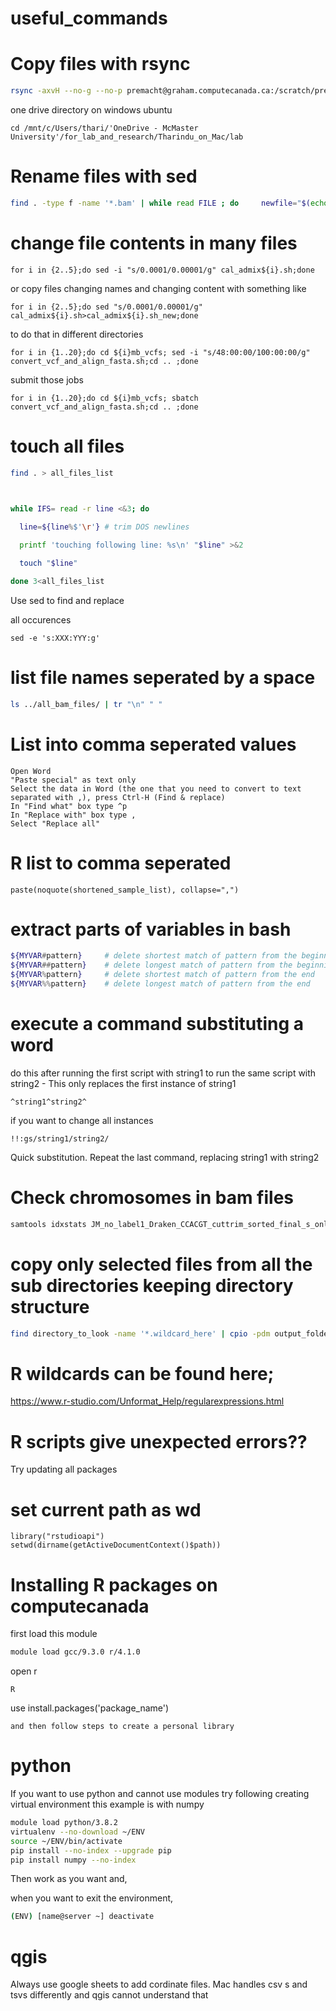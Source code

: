 # useful_commands

# Copy files with rsync
```bash
rsync -axvH --no-g --no-p premacht@graham.computecanada.ca:/scratch/premacht/python_projects_2023/hetero_comparison_4_pops/combined_summaries .
```
one drive directory on windows ubuntu
```
cd /mnt/c/Users/thari/'OneDrive - McMaster University'/for_lab_and_research/Tharindu_on_Mac/lab
```

# Rename files with sed
```bash
find . -type f -name '*.bam' | while read FILE ; do     newfile="$(echo ${FILE} |sed -e 's/xxx/yyy/g')" ;     mv "${FILE}" "${newfile}" ; done
```
# change file contents in many files
```
for i in {2..5};do sed -i "s/0.0001/0.00001/g" cal_admix${i}.sh;done
```
or copy files changing names and changing content with something like
```
for i in {2..5};do sed "s/0.0001/0.00001/g" cal_admix${i}.sh>cal_admix${i}.sh_new;done
```
to do that in different directories
```
for i in {1..20};do cd ${i}mb_vcfs; sed -i "s/48:00:00/100:00:00/g" convert_vcf_and_align_fasta.sh;cd .. ;done
```
submit those jobs
```
for i in {1..20};do cd ${i}mb_vcfs; sbatch convert_vcf_and_align_fasta.sh;cd .. ;done
```

# touch all files
```bash
find . > all_files_list

 

while IFS= read -r line <&3; do

  line=${line%$'\r'} # trim DOS newlines

  printf 'touching following line: %s\n' "$line" >&2

  touch "$line"

done 3<all_files_list
```
Use sed to find and replace

all occurences
```
sed -e 's:XXX:YYY:g'
```
# list file names seperated by a space
```bash
ls ../all_bam_files/ | tr "\n" " "
```
# List into comma seperated values
```text
Open Word
"Paste special" as text only
Select the data in Word (the one that you need to convert to text separated with ,), press Ctrl-H (Find & replace)
In "Find what" box type ^p
In "Replace with" box type ,
Select "Replace all"
```
# R list to comma seperated
```
paste(noquote(shortened_sample_list), collapse=",")
```

# extract parts of variables in bash
```bash
${MYVAR#pattern}     # delete shortest match of pattern from the beginning
${MYVAR##pattern}    # delete longest match of pattern from the beginning
${MYVAR%pattern}     # delete shortest match of pattern from the end
${MYVAR%%pattern}    # delete longest match of pattern from the end
```
# execute a command substituting a word

do this after running the first script with string1 to run the same script with string2 - This only replaces the first instance of string1
```
^string1^string2^
```
if you want to change all instances
```
!!:gs/string1/string2/
```
Quick substitution. Repeat the last command, replacing string1 with string2
# Check chromosomes in bam files
```bash
samtools idxstats JM_no_label1_Draken_CCACGT_cuttrim_sorted_final_s_only.bam | grep 'chr'
```
# copy only selected files from all the sub directories keeping directory structure
```bash
find directory_to_look -name '*.wildcard_here' | cpio -pdm output_folder_here
```
# R wildcards can be found here;
https://www.r-studio.com/Unformat_Help/regularexpressions.html

# R scripts give unexpected errors??
 Try updating all packages
 
# set current path as wd
```
library("rstudioapi") 
setwd(dirname(getActiveDocumentContext()$path))
```

# Installing R packages on computecanada

first load this module
```bash
module load gcc/9.3.0 r/4.1.0
```
open r
```
R
```
use install.packages('package_name')
```
and then follow steps to create a personal library
```
# python
If you want to use python and cannot use modules try following creating virtual environment
this example is with numpy
```bash
module load python/3.8.2
virtualenv --no-download ~/ENV
source ~/ENV/bin/activate
pip install --no-index --upgrade pip
pip install numpy --no-index
```
Then work as you want and,

when you want to exit the environment,

```bash
(ENV) [name@server ~] deactivate
```
# qgis

Always use google sheets to add cordinate files. Mac handles csv s and tsvs differently and qgis cannot understand that
